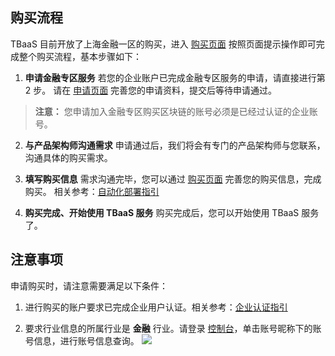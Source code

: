 ## 购买流程
TBaaS 目前开放了上海金融一区的购买，进入 [购买页面](https://buy.tce.fsphere.cn/tbaas_blockchain) 按照页面提示操作即可完成整个购买流程，基本步骤如下：
1. **申请金融专区服务**
若您的企业账户已完成金融专区服务的申请，请直接进行第 2 步。
请在 [申请页面](http://tce.fsphere.cn/act/apply/tbaas_sh) 完善您的申请资料，提交后等待申请通过。
> **注意：**
> 您申请加入金融专区购买区块链的账号必须是已经过认证的企业账号。

2. **与产品架构师沟通需求**
申请通过后，我们将会有专门的产品架构师与您联系，沟通具体的购买需求。

3. **填写购买信息**
需求沟通完毕，您可以通过 [购买页面](https://buy.tce.fsphere.cn/tbaas_blockchain) 完善您的购买信息，完成购买。 
相关参考：[自动化部署指引](http://tce.fsphere.cn/document/product/663/14677)
4. **购买完成、开始使用 TBaaS 服务**
购买完成后，您可以开始使用 TBaaS 服务了。

## 注意事项
申请购买时，请注意需要满足以下条件：

1. 进行购买的账户要求已完成企业用户认证。相关参考：[企业认证指引](http://tce.fsphere.cn/document/product/378/10496)

2. 要求行业信息的所属行业是 **金融** 行业。请登录 [控制台](https://console.tce.fsphere.c)，单击账号昵称下的账号信息，进行账号信息查询。
   ![](http://imgcache.tce.fsphere.cn/static/main.qcloudimg.com/raw/9a5efe95fa4a3102935793cc3c4348ca.png)
